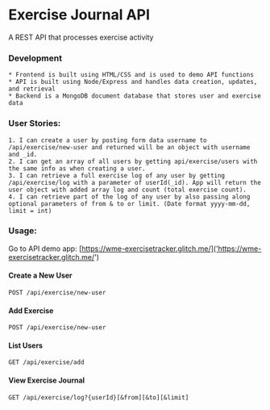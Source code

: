 # Exercise Journal API

A REST API that processes exercise activity

### Development
    * Frontend is built using HTML/CSS and is used to demo API functions
    * API is built using Node/Express and handles data creation, updates, and retrieval
    * Backend is a MongoDB document database that stores user and exercise data

### User Stories:
    1. I can create a user by posting form data username to /api/exercise/new-user and returned will be an object with username and _id.
    2. I can get an array of all users by getting api/exercise/users with the same info as when creating a user.
    3. I can retrieve a full exercise log of any user by getting /api/exercise/log with a parameter of userId(_id). App will return the user object with added array log and count (total exercise count).
    4. I can retrieve part of the log of any user by also passing along optional parameters of from & to or limit. (Date format yyyy-mm-dd, limit = int)

### Usage:
Go to API demo app:
[https://wme-exercisetracker.glitch.me/]('https://wme-exercisetracker.glitch.me/')

#### Create a New User
```POST /api/exercise/new-user```

#### Add Exercise
```POST /api/exercise/new-user```

#### List Users
```GET /api/exercise/add```

#### View Exercise Journal
```GET /api/exercise/log?{userId}[&from][&to][&limit]```

